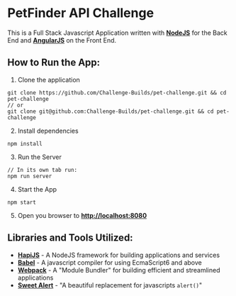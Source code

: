 # PetFinder API Challenge

This is a Full Stack Javascript Application written with [**NodeJS**](https://nodejs.org/en/) for the Back End and [**AngularJS**](https://angularjs.org/) on the Front End. 

## How to Run the App:
1. Clone the application 
```
git clone https://github.com/Challenge-Builds/pet-challenge.git && cd pet-challenge
// or
git clone git@github.com:Challenge-Builds/pet-challenge.git && cd pet-challenge
```
2. Install dependencies
```
npm install
```
3. Run the Server
```
// In its own tab run:
npm run server
```
4. Start the App
```
npm start
```
5. Open you browser to [**http://localhost:8080**](http://localhost:8080)

## Libraries and Tools Utilized:
  * [**HapiJS**](http://hapijs.com/) - A NodeJS framework for building applications and services
  * [**Babel**](https://babeljs.io/) - A javascript compiler for using EcmaScript6 and above
  * [**Webpack**](https://webpack.github.io/) - A "Module Bundler" for building efficient and streamlined applications
  * [**Sweet Alert**](http://t4t5.github.io/sweetalert/) - "A beautiful replacement for javascripts `alert()`"
